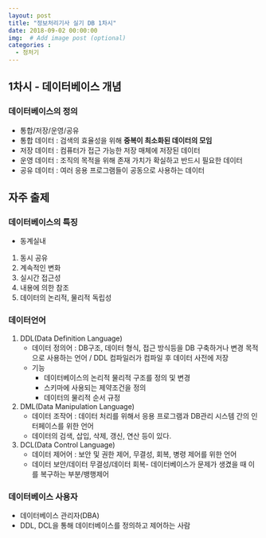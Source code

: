 ```yaml
---
layout: post
title: "정보처리기사 실기 DB 1차시"
date: 2018-09-02 00:00:00
img:  # Add image post (optional)
categories :
  - 정처기
---
```

## 1차시 - 데이터베이스 개념

### 데이터베이스의 정의
- 통합/저장/운영/공유
- 통합 데이터 : 검색의 효율성을 위해 **중복이 최소화된 데이터의 모임**
- 저장 데이터 : 컴퓨터가 접근 가능한 저장 매체에 저장된 데이터
- 운영 데이터 : 조직의 목적을 위해 존재 가치가 확실하고 반드시 필요한 데이터
- 공유 데이터 : 여러 응용 프로그램들이 공동으로 사용하는 데이터

## 자주 출제
### 데이터베이스의 특징
- 동계실내
1. 동시 공유
2. 계속적인 변화
3. 실시간 접근성
4. 내용에 의한 참조
5. 데이터의 논리적, 물리적 독립성

### 데이터언어
1. DDL(Data Definition Language)
    - 데이터 정의어 : DB구조, 데이터 형식, 접근 방식등을 DB 구축하거나 변경 목적으로 사용하는 언어 / DDL 컴파일러가 컴파일 후 데이터 사전에 저장
    - 기능
      - 데이터베이스의 논리적 물리적 구조를 정의 및 변경
      - 스키마에 사용되는 제약조건을 정의
      - 데이터의 물리적 순서 규정
2. DML(Data Manipulation Language)
    - 데이터 조작어 : 데이터 처리를 위해서 응용 프로그램과 DB관리 시스템 간의 인터페이스를 위한 언어
    - 데이터의 검색, 삽입, 삭제, 갱신, 연산 등이 있다.
3. DCL(Data Control Language)
    - 데이터 제어어 : 보안 및 권한 제어, 무결성, 회복, 병령 제어를 위한 언어
    - 데이터 보안/데이터 무결성/데이터 회복- 데이터베이스가 문제가 생겼을 때 이를 복구하는 부분/뱅행제어

### 데이터베이스 사용자
- 데이터베이스 관리자(DBA)
- DDL, DCL을 통해 데이터베이스를 정의하고 제어하는 사람
